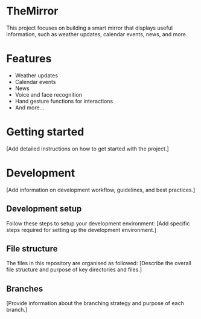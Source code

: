 # TheMirror
This project focuses on building a smart mirror that displays useful information, such as weather updates, calendar events, news, and more. 

# Features
- Weather updates
- Calendar events
- News
- Voice and face recognition
- Hand gesture functions for interactions
- And more...

# Getting started
[Add detailed instructions on how to get started with the project.]

# Development
[Add information on development workflow, guidelines, and best practices.]

## Development setup
Follow these steps to setup your development environment:
[Add specific steps required for setting up the development environment.]

## File structure
The files in this repository are organised as followed:
[Describe the overall file structure and purpose of key directories and files.]

## Branches
[Provide information about the branching strategy and purpose of each branch.]

